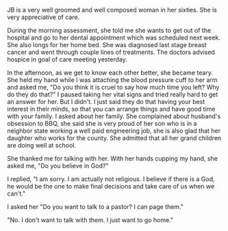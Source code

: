 JB is a very well groomed and well composed woman in her sixties. She is very appreciative of care. 

During the morning assessment, she told me she wants to get out of the hospital and go to her dental appointment which was scheduled next week. She also longs for her home bed. She was diagnosed last stage breast cancer and went through couple lines of treatments. The doctors advised hospice in goal of care meeting yesterday.
 
In the afternoon, as we get to know each other better, she became teary. She held my hand while I was attaching the blood pressure cuff to her arm and asked me, "Do you think it is cruel to say how much time you left? Why do they do that?" I paused taking her vital signs and tried really hard to get an answer for her. But I didn't. I just said they do that having your best interest in their minds, so that you can arrange things and have good time with your family. 
I asked about her family. She complained about husband's obsession to BBQ, she said she is very proud of her son who is in a neighbor state working a well paid engineering job, she is also glad that her daughter who works for the county. She admitted that all her grand children are doing well at school. 

She thanked me for talking with her. With her hands cupping my hand, she asked me, "Do you believe in God?" 

I replied, "I am sorry. I am actually not religious. I believe if there is a God, he would be the one to make final decisions and take care of us when we can't."

I asked her "Do you want to talk to a pastor? I can page them."

"No. I don't want to talk with them. I just want to go home."